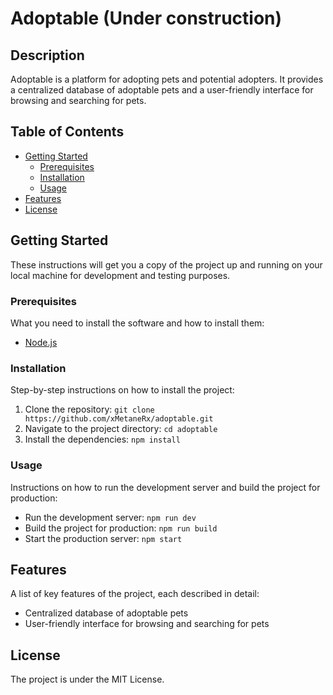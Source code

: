 # Adoptable (Under construction)

## Description

Adoptable is a platform for adopting pets and potential adopters. It provides a centralized database of adoptable pets and a user-friendly interface for browsing and searching for pets.

## Table of Contents

- [Getting Started](#getting-started)
  - [Prerequisites](#prerequisites)
  - [Installation](#installation)
  - [Usage](#usage)
- [Features](#features)
- [License](#license)

## Getting Started

These instructions will get you a copy of the project up and running on your local machine for development and testing purposes.

### Prerequisites

What you need to install the software and how to install them:

- [Node.js](https://nodejs.org/en/)

### Installation

Step-by-step instructions on how to install the project:

1. Clone the repository: `git clone https://github.com/xMetaneRx/adoptable.git`
2. Navigate to the project directory: `cd adoptable`
3. Install the dependencies: `npm install`

### Usage

Instructions on how to run the development server and build the project for production:

- Run the development server: `npm run dev`
- Build the project for production: `npm run build`
- Start the production server: `npm start`

## Features

A list of key features of the project, each described in detail:

- Centralized database of adoptable pets
- User-friendly interface for browsing and searching for pets

## License

The project is under the MIT License.
